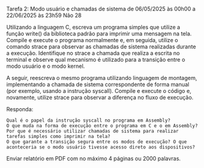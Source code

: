 Tarefa 2: Modo usuário e chamadas de sistema 	de 06/05/2025 às 00h00 a 22/06/2025 às 23h59 	Não 	28

Utilizando a linguagem C, escreva um programa simples que utilize a função write() da biblioteca padrão para imprimir uma mensagem na tela. Compile e execute o programa normalmente e, em seguida, utilize o comando strace para observar as chamadas de sistema realizadas durante a execução. Identifique no strace a chamada que realiza a escrita no terminal e observe qual mecanismo é utilizado para a transição entre o modo usuário e o modo kernel.


A seguir, reescreva o mesmo programa utilizando linguagem de montagem, implementando a chamada de sistema correspondente de forma manual (por exemplo, usando a instrução syscall). Compile e execute o código e, novamente, utilize strace para observar a diferença no fluxo de execução.

Responda:

    Qual é o papel da instrução syscall no programa em Assembly?
    O que muda na forma de execução entre o programa em C e o em Assembly?
    Por que é necessário utilizar chamadas de sistema para realizar tarefas simples como imprimir na tela?
    O que garante a transição segura entre os modos de execução? O que aconteceria se o modo usuário tivesse acesso direto aos dispositivos?

 Enviar relatório em PDF com no máximo 4 páginas ou 2000 palavras.
